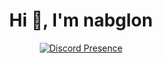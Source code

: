 <h1 align="center">Hi 👋, I'm nabglon</h1>


<div align="center">

  <p>
    <a href="https://discord.com/users/628218887065829376">
      <img src="https://lanyard.cnrad.dev/api/628218887065829376" alt="Discord Presence">
    </a>
  </p>
  
</div>




